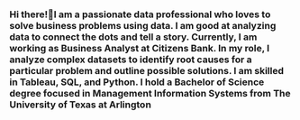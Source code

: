 ### Hi there!:wave:I am a passionate data professional who loves to solve business problems using data. I am good at analyzing data to connect the dots and tell a story. Currently, I am working as Business Analyst at Citizens Bank. In my role, I analyze complex datasets to identify root causes for a particular problem and outline possible solutions. I am skilled in Tableau, SQL, and Python. I hold a Bachelor of Science degree focused in Management Information Systems from The University of Texas at Arlington

<!--
**aishwaryakeshari/aishwaryakeshari** is a ✨ _special_ ✨ repository because its `README.md` (this file) appears on your GitHub profile.

Here are some ideas to get you started:

- 🔭 I’m currently working on ...
- 🌱 I’m currently learning ...
- 👯 I’m looking to collaborate on ...
- 🤔 I’m looking for help with ...
- 💬 Ask me about ...
- 📫 How to reach me: ...
- 😄 Pronouns: ...
- ⚡ Fun fact: ...
-->
